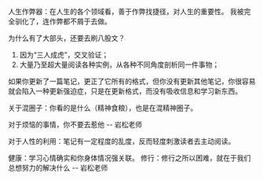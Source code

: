 人生作弊器：在人生的各个领域看，善于作弊找捷径，对人生的重要性。
我被完全驯化了，连作弊都不屑于去做。

为什么有了大部头，还要去刷八股文？
1. 因为“三人成虎”，交叉验证；
2. 大量乃至超大量阅读各种实例，从各种不同角度剖析同一件事物；

如果你更新了一篇笔记，更正了它所有的格式，但你没有更新其他笔记，你很容易就会陷入一种更新强迫症，只是在更新格式，而没有吸收信息和学习新东西。

关于混圈子：你看的是什么（精神食粮），也是在混精神圈子。

对于烦恼的事情，你不要去惹他 -- 岩松老师

对于人性的利用：笔记有一定程度的乱度，反而轻度刺激读者去主动阅读。

健康：学习心情确实和你身体情况强关联。
修行：修行之所以困难，就在于我们总想努力的解决什么 -- 岩松老师